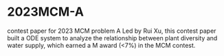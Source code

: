 # 2023MCM-A
contest paper for 2023 MCM problem A
Led by Rui Xu, this contest paper built a ODE system to analyze the relationship between plant diversity and water supply, which earned a M award (<7%) in the MCM contest.
